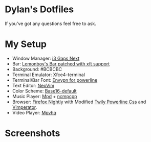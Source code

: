# Dylan's Dotfiles
If you've got any questions feel free to ask.

# My Setup

* Window Manager: [i3 Gaps Next](https://github.com/Airblader/i3)
* Bar: [Lemonboy's Bar patched with xft support](https://github.com/krypt-n/bar)
* Background: #BCBCBC
* Terminal Emulator: Xfce4-terminal
* Terminal/Bar Font: [Envypn for powerline](https://github.com/therealvdeadline/Envypn-For-Powerline)
* Text Editor: [NeoVim](https://github.com/neovim/neovim)
* Color Scheme: [Base16-default](https://chriskempson.github.io/base16)
* Music Player: [Mpd](http://www.musicpd.org/) + [ncmpcpp](http://ncmpcpp.rybczak.net/)
* Browser: [Firefox Nightly](https://nightly.mozilla.org/) with Modified [Twily Powerline Css](https://userstyles.org/styles/102262/twily-s-powerline-firefox-css) and [Vimperator](https://github.com/vimperator/vimperator-labs).
* Video Player: [Mpvhq](https://github.com/haasn/mpvhq)

# Screenshots



